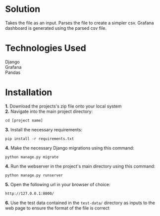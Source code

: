 # Solution

Takes the file as an input. Parses the file to create a simpler csv. Grafana dashboard is generated using the parsed csv file.

# Technologies Used

Django \
Grafana \
Pandas 

# Installation
**1.** Download the projects's zip file onto your local system \
**2.** Navigate into the main project directory:
```
cd [project name]
```
**3.** Install the necessary requirements:
```
pip install -r requirements.txt
```
**4.** Make the necessary Django migrations using this command:
```
python manage.py migrate
```
**4.** Run the webserver in the project's main directory using this command:
```
python manage.py runserver
```
**5.** Open the following url in your browser of choice:
```
http://127.0.0.1:8000/
```
**6.** Use the test data contained in the ```test-data/``` directory as inputs to the web page to ensure the format of the file is correct 
